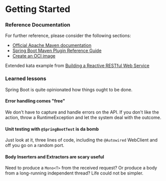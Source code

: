 # Getting Started

### Reference Documentation

For further reference, please consider the following sections:

* [Official Apache Maven documentation](https://maven.apache.org/guides/index.html)
* [Spring Boot Maven Plugin Reference Guide](https://docs.spring.io/spring-boot/docs/2.5.4/maven-plugin/reference/html/)
* [Create an OCI image](https://docs.spring.io/spring-boot/docs/2.5.4/maven-plugin/reference/html/#build-image)

Extended kata example from [Building a Reactive RESTful Web Service](https://spring.io/guides/gs/reactive-rest-service/#scratch)

### Learned lessons

Spring Boot is quite opinionated how things ought to be done.  

#### Error handling comes "free"
We don't have to capture and handle errors on the API. If you don't like the action, throw a RuntimeException and let the system deal with the outcome.

#### Unit testing with `@SpringBootTest` is da bomb
Just look at it, three lines of code, including the `@Autowired` WebClient and off you go on a random port. 

#### Body Inserters and Extractors are scary useful
Need to produce a `Mono<T>` from the received request? Or produce a body from a long-running independent thread? Life could not be simpler. 
